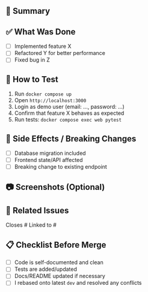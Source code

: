 ## 📌 Summary

<!-- What is this PR about? Why was it needed? Reference issue numbers if applicable. -->

## ✅ What Was Done

<!-- Brief description of major changes -->

- [ ] Implemented feature X
- [ ] Refactored Y for better performance
- [ ] Fixed bug in Z

## 🧪 How to Test

<!-- How should a reviewer test this locally? Be as specific as possible -->

1. Run `docker compose up`
2. Open `http://localhost:3000`
3. Login as demo user (email: ..., password: ...)
4. Confirm that feature X behaves as expected
5. Run tests: `docker compose exec web pytest`

## 🔁 Side Effects / Breaking Changes

<!-- Any potential side effects? DB changes? Backward compatibility issues? -->

- [ ] Database migration included
- [ ] Frontend state/API affected
- [ ] Breaking change to existing endpoint

## 📷 Screenshots (Optional)

<!-- Add UI screenshots or terminal output if useful -->

## 🔗 Related Issues

Closes #<issue-number>
Linked to #<optional-issue>

## 📋 Checklist Before Merge

- [ ] Code is self-documented and clean
- [ ] Tests are added/updated
- [ ] Docs/README updated if necessary
- [ ] I rebased onto latest `dev` and resolved any conflicts
